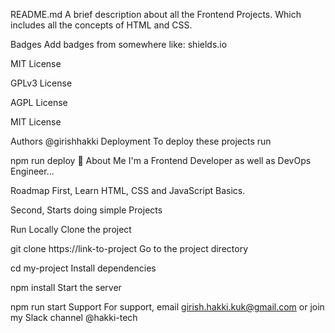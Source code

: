 README.md
A brief description about all the Frontend Projects. Which includes all the concepts of HTML and CSS.

Badges
Add badges from somewhere like: shields.io

MIT License

GPLv3 License

AGPL License

MIT License

Authors
@girishhakki
Deployment
To deploy these projects run

  npm run deploy
🚀 About Me
I'm a Frontend Developer as well as DevOps Engineer...

Roadmap
First, Learn HTML, CSS and JavaScript Basics.

Second, Starts doing simple Projects

Run Locally
Clone the project

  git clone https://link-to-project
Go to the project directory

  cd my-project
Install dependencies

  npm install
Start the server

  npm run start
Support
For support, email girish.hakki.kuk@gmail.com or join my Slack channel @hakki-tech

